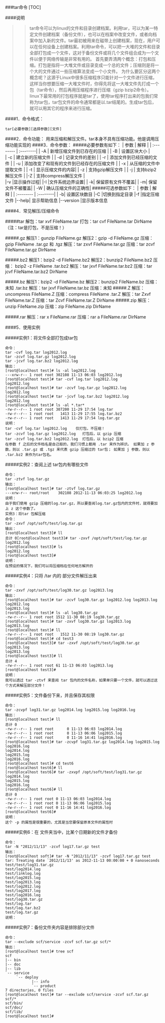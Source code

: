 ###tar命令
[TOC]

####说明
>>tar命令可以为linux的文件和目录创建档案。利用tar，可以为某一特定文件创建档案（备份文件），也可以在档案中改变文件，或者向档案中加入新的文件。tar最初被用来在磁带上创建档案，现在，用户可以在任何设备上创建档案。利用tar命令，可以把一大堆的文件和目录全部打包成一个文件，这对于备份文件或将几个文件组合成为一个文件以便于网络传输是非常有用的。
>>首先要弄清两个概念：打包和压缩。打包是指将一大堆文件或目录变成一个总的文件；压缩则是将一个大的文件通过一些压缩算法变成一个小文件。
>>为什么要区分这两个概念呢？这源于Linux中很多压缩程序只能针对一个文件进行压缩，这样当你想要压缩一大堆文件时，你得先将这一大堆文件先打成一个包（tar命令），然后再用压缩程序进行压缩（gzip bzip2命令）。
>>linux下最常用的打包程序就是tar了，使用tar程序打出来的包我们常称为tar包，tar包文件的命令通常都是以.tar结尾的。生成tar包后，就可以用其它的程序来进行压缩。


####1．命令格式：
```
tar[必要参数][选择参数][文件] 
```

####2．命令功能：
用来压缩和解压文件。tar本身不具有压缩功能。他是调用压缩功能实现的 
####3．命令参数：
#####必要参数有如下：
| 参数      |     解释    | 
| :-------- | :--------| 
| -A   | 新增压缩文件到已存在的压缩 | 
| -B     |    设置区块大小 |  
| -c      |     建立新的压缩文件 |
| -d      |     记录文件的差别 | 
| -r      |      添加文件到已经压缩的文件 | 
| -u       |     添加改变了和现有的文件到已经存在的压缩文件 | 
| -x       |     从压缩的文件中提取文件 | 
| -t      |     显示压缩文件的内容| 
| -z      |     支持gzip解压文件 | 
| -j       |     支持bzip2解压文件 | 
|-Z     |     支持compress解压文件 |  
|-v |显示操作过程|
|-l |文件系统边界设置|
| -k|  保留原有文件不覆盖| 
| -m|  保留文件不被覆盖| 
| -W | 确认压缩文件的正确性| 
#####可选参数如下：
| 参数      |     解释    | 
| :-------- | :--------| 
| -b| 设置区块数目
|-C |切换到指定目录
|-f |指定压缩文件
|--help| 显示帮助信息
|--version |显示版本信息


####4．常见解压/压缩命令

#####tar 
解包：tar xvf FileName.tar
打包：tar cvf FileName.tar DirName
（注：tar是打包，不是压缩！）

#####.gz
解压1：gunzip FileName.gz
解压2：gzip -d FileName.gz
压缩：gzip FileName
.tar.gz 和 .tgz
解压：tar zxvf FileName.tar.gz
压缩：tar zcvf FileName.tar.gz DirName

#####.bz2
解压1：bzip2 -d FileName.bz2
解压2：bunzip2 FileName.bz2
压缩： bzip2 -z FileName
.tar.bz2
解压：tar jxvf FileName.tar.bz2
压缩：tar jcvf FileName.tar.bz2 DirName

#####.bz
解压1：bzip2 -d FileName.bz
解压2：bunzip2 FileName.bz
压缩：未知
.tar.bz
解压：tar jxvf FileName.tar.bz
压缩：未知
#####.Z
解压：uncompress FileName.Z
压缩：compress FileName
.tar.Z
解压：tar Zxvf FileName.tar.Z
压缩：tar Zcvf FileName.tar.Z DirName
#####.zip
解压：unzip FileName.zip
压缩：zip FileName.zip DirName

#####.rar
解压：rar x FileName.rar
压缩：rar a FileName.rar DirName 
 
####5．使用实例

#####实例1：将文件全部打包成tar包
```
命令：
tar -cvf log.tar log2012.log
tar -zcvf log.tar.gz log2012.log
tar -jcvf log.tar.bz2 log2012.log
输出：
[root@localhost test]# ls -al log2012.log
---xrw-r-- 1 root root 302108 11-13 06:03 log2012.log
[root@localhost test]# tar -cvf log.tar log2012.log 
log2012.log
[root@localhost test]# tar -zcvf log.tar.gz log2012.log
log2012.log
[root@localhost test]# tar -jcvf log.tar.bz2 log2012.log 
log2012.log
[root@localhost test]# ls -al *.tar*
-rw-r--r-- 1 root root 307200 11-29 17:54 log.tar
-rw-r--r-- 1 root root   1413 11-29 17:55 log.tar.bz2
-rw-r--r-- 1 root root   1413 11-29 17:54 log.tar.gz
说明：
tar -cvf log.tar log2012.log    仅打包，不压缩！ 
tar -zcvf log.tar.gz log2012.log   打包后，以 gzip 压缩 
tar -zcvf log.tar.bz2 log2012.log  打包后，以 bzip2 压缩 
在参数 f 之后的文件档名是自己取的，我们习惯上都用 .tar 来作为辨识。 如果加 z 参数，则以 .tar.gz 或 .tgz 来代表 gzip 压缩过的 tar包； 如果加 j 参数，则以 .tar.bz2 来作为tar包名。
```
#####实例2：查阅上述 tar包内有哪些文件
```
命令：
tar -ztvf log.tar.gz
输出：
[root@localhost test]# tar -ztvf log.tar.gz
---xrw-r-- root/root    302108 2012-11-13 06:03:25 log2012.log
说明：
由于我们使用 gzip 压缩的log.tar.gz，所以要查阅log.tar.gz包内的文件时，就得要加上 z 这个参数了。
实例3：将tar 包解压缩
命令：
tar -zxvf /opt/soft/test/log.tar.gz
输出：
[root@localhost test3]# ll
总计 0[root@localhost test3]# tar -zxvf /opt/soft/test/log.tar.gz
log2012.log
[root@localhost test3]# ls
log2012.log
[root@localhost test3]#
说明：
在预设的情况下，我们可以将压缩档在任何地方解开的
```
#####实例4：只将 /tar 内的 部分文件解压出来
```
命令：
tar -zxvf /opt/soft/test/log30.tar.gz log2013.log
输出：
[root@localhost test]# tar -zcvf log30.tar.gz log2012.log log2013.log 
log2012.log
log2013.log
[root@localhost test]# ls -al log30.tar.gz 
-rw-r--r-- 1 root root 1512 11-30 08:19 log30.tar.gz
[root@localhost test]# tar -zxvf log30.tar.gz log2013.log
log2013.log
[root@localhost test]# ll
-rw-r--r-- 1 root root   1512 11-30 08:19 log30.tar.gz
[root@localhost test]# cd test3
[root@localhost test3]# tar -zxvf /opt/soft/test/log30.tar.gz log2013.log
log2013.log
[root@localhost test3]# ll
总计 4
-rw-r--r-- 1 root root 61 11-13 06:03 log2013.log
[root@localhost test3]#
说明：
我可以透过 tar -ztvf 来查阅 tar 包内的文件名称，如果单只要一个文件，就可以透过这个方式来解压部分文件！
```
#####实例5：文件备份下来，并且保存其权限
```
命令：
tar -zcvpf log31.tar.gz log2014.log log2015.log log2016.log 
输出：
[root@localhost test]# ll
总计 0
-rw-r--r-- 1 root root      0 11-13 06:03 log2014.log
-rw-r--r-- 1 root root      0 11-13 06:06 log2015.log
-rw-r--r-- 1 root root      0 11-16 14:41 log2016.log
[root@localhost test]# tar -zcvpf log31.tar.gz log2014.log log2015.log log2016.log 
log2014.log
log2015.log
log2016.log
[root@localhost test]# cd test6
[root@localhost test6]# ll
[root@localhost test6]# tar -zxvpf /opt/soft/test/log31.tar.gz 
log2014.log
log2015.log
log2016.log
[root@localhost test6]# ll
总计 0
-rw-r--r-- 1 root root 0 11-13 06:03 log2014.log
-rw-r--r-- 1 root root 0 11-13 06:06 log2015.log
-rw-r--r-- 1 root root 0 11-16 14:41 log2016.log
[root@localhost test6]#
说明：
这个 -p 的属性是很重要的，尤其是当您要保留原本文件的属性时
```
#####实例6：在 文件夹当中，比某个日期新的文件才备份
```
命令：
tar -N "2012/11/13" -zcvf log17.tar.gz test
输出：
[root@localhost soft]# tar -N "2012/11/13" -zcvf log17.tar.gz test
tar: Treating date `2012/11/13' as 2012-11-13 00:00:00 + 0 nanoseconds
test/test/log31.tar.gz
test/log2014.log
test/linklog.log
test/log2015.log
test/log2013.log
test/log2012.log
test/log2017.log
test/log2016.log
test/log30.tar.gz
test/log.tar
test/log.tar.bz2
test/log.tar.gz
说明：
```
#####实例7：备份文件夹内容是排除部分文件
```
命令：
tar --exclude scf/service -zcvf scf.tar.gz scf/*
输出：
[root@localhost test]# tree scf
scf
|-- bin
|-- doc
|-- lib
`-- service
   	 `-- deploy
       	 	|-- info
       	 	`-- product
7 directories, 0 files
[root@localhost test]# tar --exclude scf/service -zcvf scf.tar.gz scf/* 
scf/bin/
scf/doc/
scf/lib/
[root@localhost test]#
```
